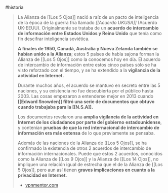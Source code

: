 #historia 

> La Alianza de [[Los 5 Ojos]] nació a raíz de un pacto de inteligencia de la época de la guerra fría llamado *[[Acuerdo UKUSA]]* (Acuerdo UK-EEUU). Originalmente se trataba de un **acuerdo de intercambio de información entre Estados Unidos y Reino Unido** que tenía como fin descifrar inteligencia soviética.
> 
> **A finales de 1950, Canadá, Australia y Nueva Zelanda también se habían unido a la Alianza**; estos 5 países de habla sajona forman la Alianza de [[Los 5 Ojos]] como la conocemos hoy en día. El acuerdo de intercambio de información entre estos cinco países sólo se ha visto reforzado con el tiempo, y se ha extendido a la **vigilancia de la actividad en Internet.**
> 
> Durante muchos años, el acuerdo se mantuvo en secreto entre las 5 naciones, y su existencia no fue descubierta por el público hasta 2003. Las cosas empezaron a entenderse mejor en 2013 cuando **[[Edward Snowden]] filtró una serie de documentos que obtuvo cuando trabajaba para la [[N.S.A]].**
> 
> Los documentos revelaron una **amplia vigilancia de la actividad en Internet de los ciudadanos por parte del gobierno** **estadounidense**, y contenían **pruebas de que la red internacional de intercambio de información era más extensa** de lo que previamente se pensaba.
> 
> Además de las naciones de la Alianza de [[Los 5 Ojos]], se ha confirmado la existencia de otros 2 acuerdos de intercambio de información internacionales. Puede que estos 2 acuerdos, conocidos como la Alianza de [[Los 9 Ojos]] y la Alianza de [[Los 14 Ojos]], no impliquen una relación igual de estrecha que el de la Alianza de [[Los 5 Ojos]], pero aun así tienen **graves implicaciones en cuanto a la privacidad en Internet.**
> 
> - [vpnmentor.com](https://es.vpnmentor.com/blog/paises-5-ojos-9-ojos-14-ojos/)
